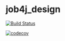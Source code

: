 # job4j_design
[![Build Status](https://travis-ci.com/ArvikVan/job4j_design.svg?branch=master)](https://travis-ci.com/ArvikVan/job4j_design)


[![codecov](https://codecov.io/gh/ArvikVan/job4j_design/branch/master/graph/badge.svg)](https://codecov.io/gh/ArvikVan/job4j_design)


